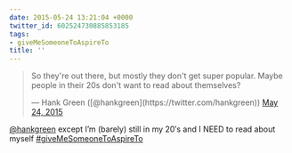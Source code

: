 ```yaml
---
date: 2015-05-24 13:21:04 +0000
twitter_id: 602524730885853185
tags:
- giveMeSomeoneToAspireTo
title: ''
---
```


<blockquote class="twitter-tweet"><p lang="en" dir="ltr">So they&#39;re out there, but mostly they don&#39;t get super popular. Maybe people in their 20s don&#39;t want to read about themselves?</p>&mdash; Hank Green ([@hankgreen](https://twitter.com/hankgreen)) <a href="https://twitter.com/hankgreen/status/602518945250160640?ref_src=twsrc%5Etfw">May 24, 2015</a></blockquote>
<script async src="https://platform.twitter.com/widgets.js" charset="utf-8"></script>

[@hankgreen](https://twitter.com/hankgreen) except I’m (barely) still in my 20′s and I NEED to read about myself [#giveMeSomeoneToAspireTo](https://twitter.com/hashtag/giveMeSomeoneToAspireTo)
